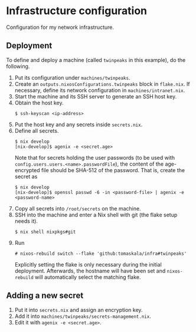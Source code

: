 # Infrastructure configuration

Configuration for my network infrastructure.

## Deployment

To define and deploy a machine (called `twinpeaks` in this example), do the 
following.

1. Put its configuration under `machines/twinpeaks`.
2. Create an `outputs.nixosConfigurations.twinpeaks` block in `flake.nix`. If 
   necessary, define its network configuration in `machines/intranet.nix`.
3. Start the machine and its SSH server to generate an SSH host key.
4. Obtain the host key.
   ```
   $ ssh-keyscan <ip-address>
   ```
5. Put the host key and any secrets inside `secrets.nix`.
6. Define all secrets.
   ```
   $ nix develop
   [nix-develop]$ agenix -e <secret.age>
   ```
   Note that for secrets holding the user passwords (to be used with
   `config.users.users.<name>.passwordFile`), the content of the age-encrypted
   file should be SHA-512 of the password. That is, create the secret as
   ```
   $ nix develop
   [nix-develop]$ openssl passwd -6 -in <password-file> | agenix -e <password-name>
   ```
7. Copy all secrets into `/root/secrets` on the machine.
8. SSH into the machine and enter a Nix shell with git (the flake setup needs 
   it).
   ```
   $ nix shell nixpkgs#git
   ```
9. Run
   ```
   # nixos-rebuild switch --flake 'github:tomaskala/infra#twinpeaks'
   ```
   Explicitly setting the flake is only necessary during the initial 
   deployment. Afterwards, the hostname will have been set and `nixos-rebuild` 
   will automatically select the matching flake.

## Adding a new secret

1. Put it into `secrets.nix` and assign an encryption key.
2. Add it into `machines/twinpeaks/secrets-management.nix`.
3. Edit it with `agenix -e <secret.age>`.
